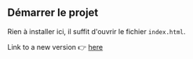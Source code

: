 ## Démarrer le projet

Rien à installer ici, il suffit d'ouvrir le fichier `index.html`.<br/>

Link to a new version :point_right: [here](https://github.com/cla31/Fisheye-project-with-improvements)
